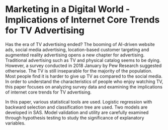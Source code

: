 # Marketing in a Digital World - Implications of Internet Core Trends for TV Advertising

Has the era of TV advertising ended? The booming of AI-driven website ads, social media advertising, location-based customer targeting and augmented reality advertising opens a new chapter for advertising. Traditional advertising such as TV and physical catalog seems to be dying. However, a survey conducted in 2018 January by Pew Research suggested otherwise. The TV is still inseparable for the majority of the population. Most people find it is harder to give up TV as compared to the social media. In order to understand the characteristics of people who enjoy watching TV, this paper focuses on analyzing survey data and examining the implications of internet core trends for TV advertising. 

In this paper, various statistical tools are used. Logistic regression with backward selection and classification tree are used. Two models are developed in SAS. Model validation and utility are carefully examined through hypothesis testing to study the significance of explanatory variables. 

